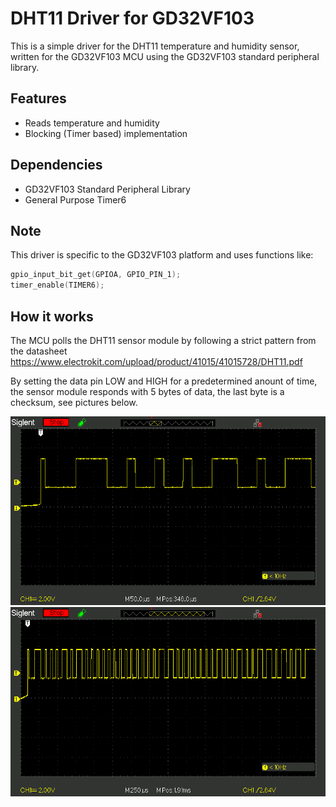 # DHT11 Driver for GD32VF103

This is a simple driver for the DHT11 temperature and humidity sensor,
written for the GD32VF103 MCU using the GD32VF103 standard peripheral library.

## Features
- Reads temperature and humidity
- Blocking (Timer based) implementation

## Dependencies
- GD32VF103 Standard Peripheral Library
- General Purpose Timer6 


## Note
This driver is specific to the GD32VF103 platform and uses functions like:
```c
gpio_input_bit_get(GPIOA, GPIO_PIN_1);
timer_enable(TIMER6);
```

## How it works
The MCU polls the DHT11 sensor module by following a strict pattern from the datasheet https://www.electrokit.com/upload/product/41015/41015728/DHT11.pdf 

By setting the data pin LOW and HIGH for a predetermined anount of time, the sensor module responds with 5 bytes of data, the last byte is a checksum, see pictures below.

![DHT11 sensor](img/SDS00001.BMP)
![DHT11 sensor](img/SDS00002.BMP)

